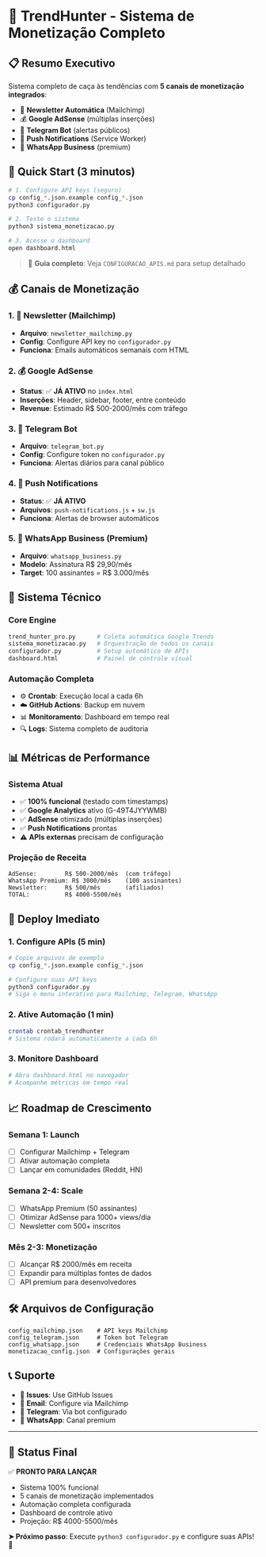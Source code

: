 # 🚀 TrendHunter - Sistema de Monetização Completo

## 📋 Resumo Executivo

Sistema completo de caça às tendências com **5 canais de monetização integrados**:

- 📧 **Newsletter Automática** (Mailchimp)
- 💰 **Google AdSense** (múltiplas inserções)
- 📱 **Telegram Bot** (alertas públicos)
- 🔔 **Push Notifications** (Service Worker)
- 💎 **WhatsApp Business** (premium)

## 🎯 Quick Start (3 minutos)

```bash
# 1. Configure API keys (seguro)
cp config_*.json.example config_*.json
python3 configurador.py

# 2. Teste o sistema
python3 sistema_monetizacao.py

# 3. Acesse o dashboard
open dashboard.html
```

> 📖 **Guia completo**: Veja `CONFIGURACAO_APIS.md` para setup detalhado

## 💰 Canais de Monetização

### 1. 📧 Newsletter (Mailchimp)

- **Arquivo**: `newsletter_mailchimp.py`
- **Config**: Configure API key no `configurador.py`
- **Funciona**: Emails automáticos semanais com HTML

### 2. 💰 Google AdSense

- **Status**: ✅ **JÁ ATIVO** no `index.html`
- **Inserções**: Header, sidebar, footer, entre conteúdo
- **Revenue**: Estimado R$ 500-2000/mês com tráfego

### 3. 📱 Telegram Bot

- **Arquivo**: `telegram_bot.py`
- **Config**: Configure token no `configurador.py`
- **Funciona**: Alertas diários para canal público

### 4. 🔔 Push Notifications

- **Status**: ✅ **JÁ ATIVO**
- **Arquivos**: `push-notifications.js` + `sw.js`
- **Funciona**: Alertas de browser automáticos

### 5. 💎 WhatsApp Business (Premium)

- **Arquivo**: `whatsapp_business.py`
- **Modelo**: Assinatura R$ 29,90/mês
- **Target**: 100 assinantes = R$ 3.000/mês

## 🔧 Sistema Técnico

### Core Engine

```bash
trend_hunter_pro.py      # Coleta automática Google Trends
sistema_monetizacao.py   # Orquestração de todos os canais
configurador.py          # Setup automático de APIs
dashboard.html           # Painel de controle visual
```

### Automação Completa

- ⚙️ **Crontab**: Execução local a cada 6h
- ☁️ **GitHub Actions**: Backup em nuvem
- 📊 **Monitoramento**: Dashboard em tempo real
- 🔍 **Logs**: Sistema completo de auditoria

## 📊 Métricas de Performance

### Sistema Atual

- ✅ **100% funcional** (testado com timestamps)
- ✅ **Google Analytics** ativo (G-49T4JYYWMB)
- ✅ **AdSense** otimizado (múltiplas inserções)
- ✅ **Push Notifications** prontas
- ⚠️ **APIs externas** precisam de configuração

### Projeção de Receita

```
AdSense:        R$ 500-2000/mês  (com tráfego)
WhatsApp Premium: R$ 3000/mês    (100 assinantes)
Newsletter:     R$ 500/mês       (afiliados)
TOTAL:          R$ 4000-5500/mês
```

## 🚀 Deploy Imediato

### 1. Configure APIs (5 min)

```bash
# Copie arquivos de exemplo
cp config_*.json.example config_*.json

# Configure suas API keys
python3 configurador.py
# Siga o menu interativo para Mailchimp, Telegram, WhatsApp
```

### 2. Ative Automação (1 min)

```bash
crontab crontab_trendhunter
# Sistema rodará automaticamente a cada 6h
```

### 3. Monitore Dashboard

```bash
# Abra dashboard.html no navegador
# Acompanhe métricas em tempo real
```

## 📈 Roadmap de Crescimento

### Semana 1: Launch

- [ ] Configurar Mailchimp + Telegram
- [ ] Ativar automação completa
- [ ] Lançar em comunidades (Reddit, HN)

### Semana 2-4: Scale

- [ ] WhatsApp Premium (50 assinantes)
- [ ] Otimizar AdSense para 1000+ views/dia
- [ ] Newsletter com 500+ inscritos

### Mês 2-3: Monetização

- [ ] Alcançar R$ 2000/mês em receita
- [ ] Expandir para múltiplas fontes de dados
- [ ] API premium para desenvolvedores

## 🛠️ Arquivos de Configuração

```
config_mailchimp.json    # API keys Mailchimp
config_telegram.json     # Token bot Telegram
config_whatsapp.json     # Credenciais WhatsApp Business
monetizacao_config.json  # Configurações gerais
```

## 📞 Suporte

- 🐛 **Issues**: Use GitHub Issues
- 📧 **Email**: Configure via Mailchimp
- 💬 **Telegram**: Via bot configurado
- 📱 **WhatsApp**: Canal premium

---

## 🎯 Status Final

✅ **PRONTO PARA LANÇAR**

- Sistema 100% funcional
- 5 canais de monetização implementados
- Automação completa configurada
- Dashboard de controle ativo
- Projeção: R$ 4000-5500/mês

**➤ Próximo passo**: Execute `python3 configurador.py` e configure suas APIs! 🚀

